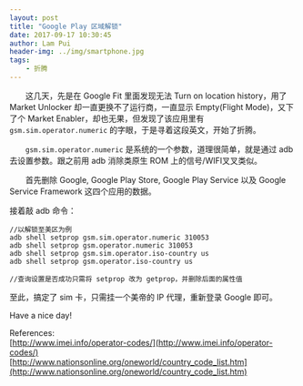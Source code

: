 ```yaml
---
layout: post
title: "Google Play 区域解锁"
date: 2017-09-17 10:30:45
author: Lam Pui
header-img: ../img/smartphone.jpg
tags: 
    - 折腾
---
```

&emsp;&emsp;这几天，先是在 Google Fit 里面发现无法 Turn on location history，用了 Market Unlocker 却一直更换不了运行商，一直显示 Empty(Flight Mode)，又下了个 Market Enabler，却也无果，但发现了该应用里有 `gsm.sim.operator.numeric` 的字眼，于是寻着这段英文，开始了折腾。

&emsp;&emsp;`gsm.sim.operator.numeric` 是系统的一个参数，道理很简单，就是通过 adb 去设置参数。跟之前用 adb 消除类原生 ROM 上的信号/WIFI叉叉类似。

&emsp;&emsp;首先删除 Google, Google Play Store, Google Play Service 以及 Google Service Framework 这四个应用的数据。

接着敲 adb 命令：
```
//以解锁至美区为例
adb shell setprop gsm.sim.operator.numeric 310053
adb shell setprop gsm.operator.numeric 310053
adb shell setprop gsm.sim.operator.iso-country us
adb shell setprop gsm.operator.iso-country us

//查询设置是否成功只需将 setprop 改为 getprop，并删除后面的属性值
```
至此，搞定了 sim 卡，只需挂一个美帝的 IP 代理，重新登录 Google 即可。

Have a nice day!

References:<br>
[http://www.imei.info/operator-codes/](http://www.imei.info/operator-codes/)<br>
[http://www.nationsonline.org/oneworld/country_code_list.htm](http://www.nationsonline.org/oneworld/country_code_list.htm)
